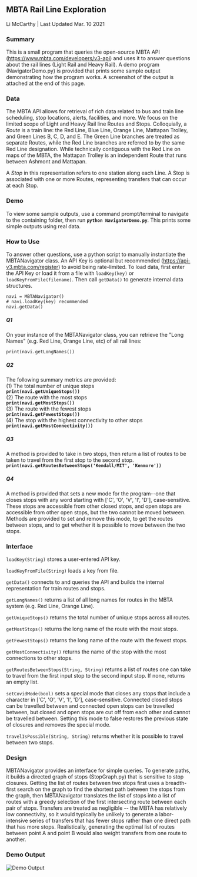 ## MBTA Rail Line Exploration
Li McCarthy | Last Updated Mar. 10 2021

### Summary  
  
This is a small program that queries the open-source MBTA API (https://www.mbta.com/developers/v3-api) and uses it to answer questions about the rail lines (Light Rail and Heavy Rail). A demo program (NavigatorDemo.py) is provided that prints some sample output demonstrating how the program works. A screenshot of the output is attached at the end of this page.  

### Data  
  
The MBTA API allows for retrieval of rich data related to bus and train line scheduling, stop locations, alerts, facilities, and more. We focus on the limited scope of Light and Heavy Rail line Routes and Stops. Colloquially, a _Route_ is a train line: the Red Line, Blue Line, Orange Line, Mattapan Trolley, and Green Lines B, C, D, and E. The Green Line branches are treated as separate Routes, while the Red Line branches are referred to by the same Red Line designation. While technically contiguous with the Red Line on maps of the MBTA, the Mattapan Trolley is an independent Route that runs between Ashmont and Mattapan.
  
A _Stop_ in this representation refers to one station along each Line. A Stop is associated with one or more Routes, representing transfers that can occur at each Stop.  

### Demo
To view some sample outputs, use a command prompt/terminal to navigate to the containing folder, then run **```python NavigatorDemo.py```**. This prints some simple outputs using real data.  

### How to Use  
To answer other questions, use a python script to manually instantiate the MBTANavigator class. An API Key is optional but recommended (https://api-v3.mbta.com/register) to avoid being rate-limited. To load data, first enter the API Key or load it from a file with ```loadKey(key)``` or ```loadKeyFromFile(filename)```. Then call ```getData()``` to generate internal data structures. 

```
navi = MBTANavigator()
# navi.loadKey(key) recommended
navi.getData()
```

##### Q1
On your instance of the MBTANavigator class, you can retrieve the "Long Names" (e.g. Red Line, Orange Line, etc) of all rail lines:  
```
print(navi.getLongNames())
```

##### Q2
The following summary metrics are provided:  
(1) The total number of unique stops  
**```print(navi.getUniqueStops())  ```**  
(2) The route with the most stops  
**```print(navi.getMostStops())  ```**  
(3) The route with the fewest stops  
**```print(navi.getFewestStops())  ```**  
(4) The stop with the highest connectivity to other stops  
**```print(navi.getMostConnectivity())```**  

##### Q3  
A method is provided to take in two stops, then return a list of routes to be taken to travel from the first stop to the second stop. 
**```print(navi.getRoutesBetweenStops('Kendall/MIT', 'Kenmore'))```**  

##### Q4
A method is provided that sets a new mode for the program--one that closes stops with any word starting with ['C', 'O', 'V', 'I', 'D'], case-sensitive.  These stops are accessible from other closed stops, and open stops are accessible from other open stops, but the two cannot be moved between.  Methods are provided to set and remove this mode, to get the routes between stops, and to get whether it is possible to move between the two stops.  
  
### Interface  
  
```loadKey(String)``` stores a user-entered API key.  
  
```loadKeyFromFile(String)``` loads a key from file.  
  
```getData()``` connects to and queries the API and builds the internal representation for train routes and stops.
  
```getLongNames()``` returns a list of all long names for routes in the MBTA system (e.g. Red Line, Orange Line).  
  
```getUniqueStops()``` returns the total number of unique stops across all routes.  

```getMostStops()``` returns the long name of the route with the most stops.  
  
```getFewestStops()``` returns the long name of the route with the fewest stops.  
  
```getMostConnectivity()``` returns the name of the stop with the most connections to other stops.  
  
```getRoutesBetweenStops(String, String)``` returns a list of routes one can take to travel from the first input stop to the second input stop. If none, returns an empty list.

```setCovidMode(bool)``` sets a special mode that closes any stops that include a character in ['C', 'O', 'V', 'I', 'D'], case-sensitive. Connected closed stops can be travelled between and connected open stops can be travelled between, but closed and open stops are cut off from each other and cannot be travelled between. Setting this mode to false restores the previous state of closures and removes the special mode.
  
```travelIsPossible(String, String)``` returns whether it is possible to travel between two stops.
  
### Design  
  
MBTANavigator provides an interface for simple queries. To generate paths, it builds a directed graph of stops (StopGraph.py) that is sensitive to stop closures. Getting the list of routes between two stops first uses a breadth-first search on the graph to find the shortest path between the stops from the graph, then MBTANavigator translates the list of stops into a list of routes with a greedy selection of the first intersecting route between each pair of stops. Transfers are treated as negligible -- the MBTA has relatively low connectivity, so it would typically be unlikely to generate a labor-intensive series of transfers that has fewer stops rather than one direct path that has more stops. Realistically, generating the optimal list of routes between point A and point B would also weight transfers from one route to another.  
  
### Demo Output  
  
![Demo Output](demo_screenshot.png)
